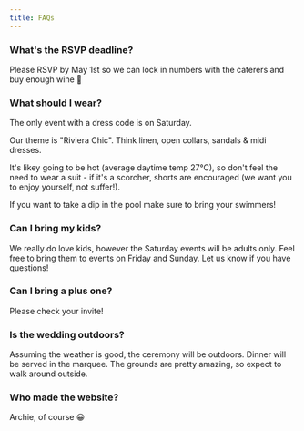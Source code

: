 ```yaml
---
title: FAQs
---
```


### What's the RSVP deadline?

Please RSVP by May 1st so we can lock in numbers with the caterers and buy enough wine 🙂

### What should I wear?

The only event with a dress code is on Saturday. 

Our theme is "Riviera Chic". Think linen, open collars, sandals & midi dresses.

It's likey going to be hot (average daytime temp 27°C), so don't feel the need to wear a suit - if it's a scorcher, shorts are encouraged (we want you to enjoy yourself, not suffer!).

If you want to take a dip in the pool make sure to bring your swimmers!


### Can I bring my kids?

We really do love kids, however the Saturday events will be adults only. Feel free to bring them to events on Friday and Sunday. Let us know if you have questions!

### Can I bring a plus one?

Please check your invite!

### Is the wedding outdoors?

Assuming the weather is good, the ceremony will be outdoors. Dinner will be served in the marquee. The grounds are pretty amazing, so expect to walk around outside.

### Who made the website?

Archie, of course 😀 
